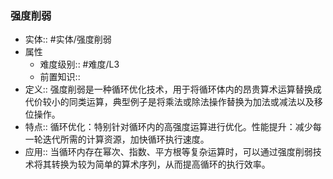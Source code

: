 ###  强度削弱 
- 实体:: #实体/强度削弱 
- 属性
	- 难度级别:: #难度/L3 
	- 前置知识::
- 定义::  强度削弱是一种循环优化技术，用于将循环体内的昂贵算术运算替换成代价较小的同类运算，典型例子是将乘法或除法操作替换为加法或减法以及移位操作。
- 特点:: 循环优化：特别针对循环内的高强度运算进行优化。性能提升：减少每一轮迭代所需的计算资源，加快循环执行速度。
- 应用:: 当循环内存在幂次、指数、平方根等复杂运算时，可以通过强度削弱技术将其转换为较为简单的算术序列，从而提高循环的执行效率。